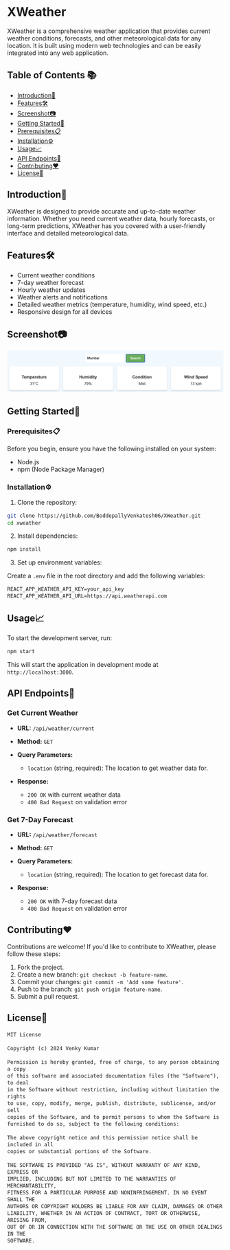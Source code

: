 # XWeather

XWeather is a comprehensive weather application that provides current weather conditions, forecasts, and other meteorological data for any location. It is built using modern web technologies and can be easily integrated into any web application.

## Table of Contents 📚

- [Introduction🚀](#introduction)
- [Features🛠️](#features)
- [Screenshot📷](#screenshot)
- [Getting Started🎯](#getting-started)
- [Prerequisites📋](#prerequisites)
- [Installation⚙️](#installation)
- [Usage📈](#usage)
- [API Endpoints🔌](#api-endpoints)
- [Contributing❤️](#contributing)
- [License📝](#license)

## Introduction🚀

XWeather is designed to provide accurate and up-to-date weather information. Whether you need current weather data, hourly forecasts, or long-term predictions, XWeather has you covered with a user-friendly interface and detailed meteorological data.

## Features🛠️

- Current weather conditions
- 7-day weather forecast
- Hourly weather updates
- Weather alerts and notifications
- Detailed weather metrics (temperature, humidity, wind speed, etc.)
- Responsive design for all devices

## Screenshot📷

![XWeather App](https://github.com/BoddepallyVenkatesh06/XWeather/blob/main/Screenshot_XWeather.png)

## Getting Started🎯

### Prerequisites📋

Before you begin, ensure you have the following installed on your system:
- Node.js
- npm (Node Package Manager)

### Installation⚙️

1. Clone the repository:

```bash
git clone https://github.com/BoddepallyVenkatesh06/XWeather.git
cd xweather
```

2. Install dependencies:

```bash
npm install
```

3. Set up environment variables:

Create a `.env` file in the root directory and add the following variables:

```env
REACT_APP_WEATHER_API_KEY=your_api_key
REACT_APP_WEATHER_API_URL=https://api.weatherapi.com
```

## Usage📈

To start the development server, run:

```bash
npm start
```

This will start the application in development mode at `http://localhost:3000`.

## API Endpoints🔌

### Get Current Weather

- **URL:** `/api/weather/current`
- **Method:** `GET`
- **Query Parameters:**
  - `location` (string, required): The location to get weather data for.

- **Response:**
  - `200 OK` with current weather data
  - `400 Bad Request` on validation error

### Get 7-Day Forecast

- **URL:** `/api/weather/forecast`
- **Method:** `GET`
- **Query Parameters:**
  - `location` (string, required): The location to get forecast data for.

- **Response:**
  - `200 OK` with 7-day forecast data
  - `400 Bad Request` on validation error

## Contributing❤️

Contributions are welcome! If you'd like to contribute to XWeather, please follow these steps:

1. Fork the project.
2. Create a new branch: `git checkout -b feature-name`.
3. Commit your changes: `git commit -m 'Add some feature'`.
4. Push to the branch: `git push origin feature-name`.
5. Submit a pull request.

## License📝

```
MIT License

Copyright (c) 2024 Venky Kumar

Permission is hereby granted, free of charge, to any person obtaining a copy
of this software and associated documentation files (the "Software"), to deal
in the Software without restriction, including without limitation the rights
to use, copy, modify, merge, publish, distribute, sublicense, and/or sell
copies of the Software, and to permit persons to whom the Software is
furnished to do so, subject to the following conditions:

The above copyright notice and this permission notice shall be included in all
copies or substantial portions of the Software.

THE SOFTWARE IS PROVIDED "AS IS", WITHOUT WARRANTY OF ANY KIND, EXPRESS OR
IMPLIED, INCLUDING BUT NOT LIMITED TO THE WARRANTIES OF MERCHANTABILITY,
FITNESS FOR A PARTICULAR PURPOSE AND NONINFRINGEMENT. IN NO EVENT SHALL THE
AUTHORS OR COPYRIGHT HOLDERS BE LIABLE FOR ANY CLAIM, DAMAGES OR OTHER
LIABILITY, WHETHER IN AN ACTION OF CONTRACT, TORT OR OTHERWISE, ARISING FROM,
OUT OF OR IN CONNECTION WITH THE SOFTWARE OR THE USE OR OTHER DEALINGS IN THE
SOFTWARE.
```
